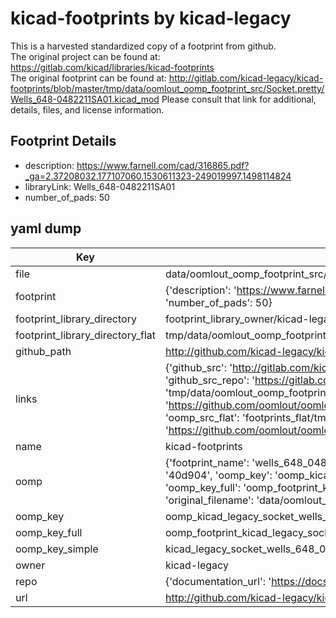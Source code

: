 # kicad-footprints by kicad-legacy  
This is a harvested standardized copy of a footprint from github.  
The original project can be found at:  
https://gitlab.com/kicad/libraries/kicad-footprints  
The original footprint can be found at:
http://gitlab.com/kicad-legacy/kicad-footprints/blob/master/tmp/data/oomlout_oomp_footprint_src/Socket.pretty/Wells_648-0482211SA01.kicad_mod
Please consult that link for additional, details, files, and license information.  
## Footprint Details
* description: https://www.farnell.com/cad/316865.pdf?_ga=2.37208032.177107060.1530611323-249019997.1498114824  
* libraryLink: Wells_648-0482211SA01  
* number_of_pads: 50  
## yaml dump  
| Key | Value |  
| --- | --- |  
| file | data/oomlout_oomp_footprint_src/kicad-footprints/Socket.pretty/Wells_648-0482211SA01.kicad_mod |  
| footprint | {'description': 'https://www.farnell.com/cad/316865.pdf?_ga=2.37208032.177107060.1530611323-249019997.1498114824', 'libraryLink': 'Wells_648-0482211SA01', 'number_of_pads': 50} |  
| footprint_library_directory | footprint_library_owner/kicad-legacy_kicad-footprints |  
| footprint_library_directory_flat | tmp/data/oomlout_oomp_footprint_src/footprints_flat/kicad_legacy_socket_wells_648_0482211sa01/working |  
| github_path | http://github.com/kicad-legacy/kicad-footprints/blob/master/tmp/data/oomlout_oomp_footprint_src/Socket.pretty/Wells_648-0482211SA01.kicad_mod |  
| links | {'github_src': 'http://gitlab.com/kicad-legacy/kicad-footprints/blob/master/tmp/data/oomlout_oomp_footprint_src/Socket.pretty/Wells_648-0482211SA01.kicad_mod', 'github_src_repo': 'https://gitlab.com/kicad/libraries/kicad-footprints', 'oomp_bot': 'tmp/data/oomlout_oomp_footprint_src/footprints/kicad_legacy_socket_wells_648_0482211sa01/working', 'oomp_bot_github': 'https://github.com/oomlout/oomlout_oomp_footprint_bot/tree/main/tmp/data/oomlout_oomp_footprint_src/footprints/kicad_legacy_socket_wells_648_0482211sa01/working', 'oomp_src_flat': 'footprints_flat/tmp/data/oomlout_oomp_footprint_src/footprints_flat/kicad_legacy_socket_wells_648_0482211sa01/working', 'oomp_src_flat_github': 'https://github.com/oomlout/oomlout_oomp_footprint_src/tree/main/tmp/data/oomlout_oomp_footprint_src/footprints_flat/kicad_legacy_socket_wells_648_0482211sa01/working'} |  
| name | kicad-footprints |  
| oomp | {'footprint_name': 'wells_648_0482211sa01', 'library_name': 'socket', 'md5': '40d904dbde5248d2c00ac8906c376d1d', 'md5_10': '40d904dbde', 'md5_5': '40d90', 'md5_6': '40d904', 'oomp_key': 'oomp_kicad_legacy_socket_wells_648_0482211sa01', 'oomp_key_extra': 'oomp_footprint_kicad_legacy_socket_wells_648_0482211sa01', 'oomp_key_full': 'oomp_footprint_kicad_legacy_socket_wells_648_0482211sa01_40d904', 'oomp_key_simple': 'kicad_legacy_socket_wells_648_0482211sa01', 'original_filename': 'data/oomlout_oomp_footprint_src/kicad-footprints/Socket.pretty/Wells_648-0482211SA01.kicad_mod', 'owner_name': 'kicad_legacy'} |  
| oomp_key | oomp_kicad_legacy_socket_wells_648_0482211sa01 |  
| oomp_key_full | oomp_footprint_kicad_legacy_socket_wells_648_0482211sa01 |  
| oomp_key_simple | kicad_legacy_socket_wells_648_0482211sa01 |  
| owner | kicad-legacy |  
| repo | {'documentation_url': 'https://docs.github.com/rest/repos/repos#get-a-repository', 'message': 'Not Found'} |  
| url | http://github.com/kicad-legacy/kicad-footprints |  

